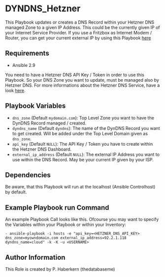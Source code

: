 DYNDNS_Hetzner
=========

This Playbook updates or creates a DNS Record within your Hetzner DNS managed Zone to a given IP Address. This could be the currently given IP of your Internet Service Provider. If you use a Fritzbox as Internet Modem / Router, you can get your current external IP by using this Playbook [here](https://github.com/thedatabaseme/manage_fritzbox)

Requirements
------------

- Ansible 2.9

You need to have a Hetzner DNS API Key / Token in order to use this Playbook. So your DNS Zone you want to update, must be managed also by Hetzner DNS.
For more informations about the Hetzner DNS Service, have a look [here](https://docs.hetzner.com/dns-console/dns/general/dns-overview/).

Playbook Variables
--------------

- `dns_zone` (Default `mydomain.com`): Top Level Zone you want to have the DynDNS Record managed / created.
- `dyndns_name` (Default `dyndns`): The name of the DynDNS Record you want to get created. Will be added under the Top Level Domain given as `dns_zone`.
- `api_key` (Default `NULL`): The API Key / Token you have to create within the Hetzner DNS Dashboard.
- `external_ip_address` (Default `NULL`): The external IP Address you want to use within the DNS Record. May be your current IP given by your ISP.

Dependencies
------------

Be aware, that this Playbook will run at the localhost (Ansible Controlhost) by default. 

Example Playbook run Command
----------------

An example Playbook Call looks like this. Ofcourse you may want to specify the Variables within your Playbook or within your Inventory:

    - ansible-playbook -i hosts -e "api_key=<HETZNER_DNS_API_KEY> dns_zone=myowndomain.com external_ip_address=92.2.1.118 dyndns_name=cloud" -k -K -u <USERNAME>


Author Information
------------------

This Role is created by P. Haberkern (thedatabaseme)
